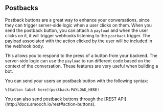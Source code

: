 ## Postbacks

Postback buttons are a great way to enhance your conversations, since they can trigger server-side logic when a user clicks on them. When you send the postback button, you can attach a `payload` and when the user clicks on it, it will trigger webhooks listening to the `postback` trigger. The payload associated with the action clicked by the user will be included in the webhook body.

This allows you to respond to the press of a button from your backend. The server-side logic can use the `payload` to run different code based on the context of the conversation. These features are very useful when building a bot.

You can send your users an postback button with the following syntax:

```
%[Button label here](postback:PAYLOAD_HERE)
```

<aside class="notice">
You can also send postback buttons through the [REST API](http://docs.smooch.io/rest#action-buttons).
</aside>

